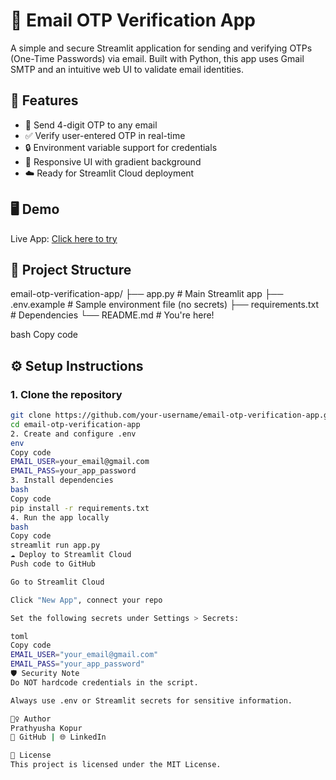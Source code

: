 # 🔐 Email OTP Verification App

A simple and secure Streamlit application for sending and verifying OTPs (One-Time Passwords) via email. Built with Python, this app uses Gmail SMTP and an intuitive web UI to validate email identities.

## 🚀 Features

- 📧 Send 4-digit OTP to any email
- ✅ Verify user-entered OTP in real-time
- 🔒 Environment variable support for credentials
- 🎨 Responsive UI with gradient background
- ☁️ Ready for Streamlit Cloud deployment

## 🖥️ Demo

Live App: [Click here to try](https://your-streamlit-cloud-link-here)

## 📂 Project Structure

email-otp-verification-app/
├── app.py # Main Streamlit app
├── .env.example # Sample environment file (no secrets)
├── requirements.txt # Dependencies
└── README.md # You're here!

bash
Copy code

## ⚙️ Setup Instructions

### 1. Clone the repository

```bash
git clone https://github.com/your-username/email-otp-verification-app.git
cd email-otp-verification-app
2. Create and configure .env
env
Copy code
EMAIL_USER=your_email@gmail.com
EMAIL_PASS=your_app_password
3. Install dependencies
bash
Copy code
pip install -r requirements.txt
4. Run the app locally
bash
Copy code
streamlit run app.py
☁️ Deploy to Streamlit Cloud
Push code to GitHub

Go to Streamlit Cloud

Click "New App", connect your repo

Set the following secrets under Settings > Secrets:

toml
Copy code
EMAIL_USER="your_email@gmail.com"
EMAIL_PASS="your_app_password"
🛡️ Security Note
Do NOT hardcode credentials in the script.

Always use .env or Streamlit secrets for sensitive information.

🙋‍♀️ Author
Prathyusha Kopur
💼 GitHub | 🌐 LinkedIn

📄 License
This project is licensed under the MIT License.
